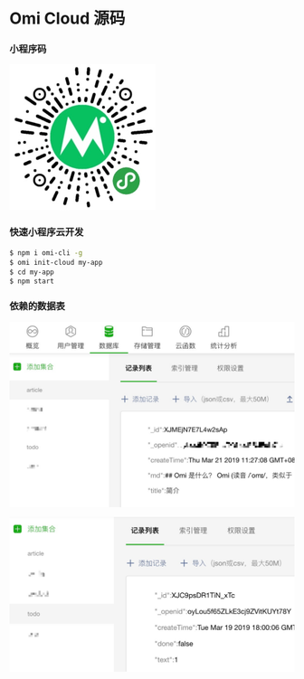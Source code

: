 # Omi Cloud 源码

### 小程序码

![](../../assets/omi-cloud.jpg)

### 快速小程序云开发

```bash
$ npm i omi-cli -g 
$ omi init-cloud my-app     
$ cd my-app          
$ npm start          
```

### 依赖的数据表

![](../../assets/omi-cloud-db.jpg)


![](../../assets/omi-cloud-db-todo.jpg)